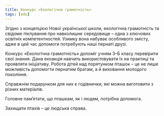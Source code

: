 ```yaml
---
title: Конкурс «Екологічна грамотність»
tags: [edu]
---
```


Згідно з концепцією Нової української школи, екологічна грамотність та свідоме піклування про навколишнє середовище – одна з ключових освітніх компетентностей. Узимку вона набуває особливого змісту, адже в цей час допомоги потребують наші пернаті друзі.

Конкурс «Екологічна грамотність» допоміг учням 3–Б класу перевірити свої знання. Дана екоакція навчить використовувати їх на практиці та проявляти ініціативу. Робота дітей над порятунком пташок – це не лише можливість допомогти пернатим братам, а й виховання молодого покоління.

Справжнім подарунком для них є годівнички, які можна виготовити з різних матеріалів.

Головне пам’ятати, що пташкам, як і людям, потрібна допомога.

Захищати птахів – це людська справа.

<slideshow></slideshow>
